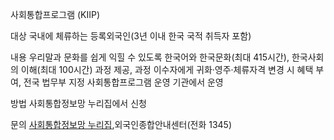 사회통합프로그램 (KIIP)

대상
국내에 체류하는 등록외국인(3년 이내 한국 국적 취득자 포함)

내용
우리말과 문화를 쉽게 익힐 수 있도록 한국어와 한국문화(최대 415시간), 한국사회의 이해(최대 100시간) 과정 제공,
과정 이수자에게 귀화·영주·체류자격 변경 시 혜택 부여,
전국 법무부 지정 사회통합프로그램 운영 기관에서 운영

방법
사회통합정보망 누리집에서 신청

문의
[사회통합정보망 누리집](www.socinet.go.kr),외국인종합안내센터(전화 1345)
